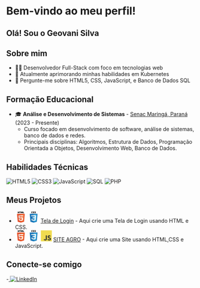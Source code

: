 # Bem-vindo ao meu perfil!
## Olá! Sou o Geovani  Silva
## Sobre mim
- 👨‍💻 Desenvolvedor Full-Stack com foco em tecnologias web
- 🌱 Atualmente aprimorando minhas habilidades em Kubernetes
- 💬 Pergunte-me sobre HTML5, CSS, JavaScript, e Banco de Dados SQL

## Formação Educacional
- 🎓 **Análise e Desenvolvimento de Sistemas** - [Senac Maringá, Paraná](https://www.pr.senac.br) (2023 - Presente)
  - Curso focado em desenvolvimento de software, análise de sistemas, banco de dados e redes.
  - Principais disciplinas: Algoritmos, Estrutura de Dados, Programação Orientada a Objetos, Desenvolvimento Web, Banco de Dados.

## Habilidades Técnicas
![HTML5](https://img.shields.io/badge/HTML5-E34F26?style=for-the-badge&logo=html5&logoColor=white)
![CSS3](https://img.shields.io/badge/CSS3-1572B6?style=for-the-badge&logo=css3&logoColor=white)
![JavaScript](https://img.shields.io/badge/JavaScript-F7DF1E?style=for-the-badge&logo=javascript&logoColor=black)
![SQL](https://img.shields.io/badge/SQL-4479A1?style=for-the-badge&logo=MySQL&logoColor=white)
![PHP](https://img.shields.io/badge/PHP-777BB4?style=for-the-badge&logo=php&logoColor=white)


## Meus Projetos
- <img src="https://raw.githubusercontent.com/devicons/devicon/master/icons/html5/html5-original-wordmark.svg" alt="HTML Icon" width="30" height="30"/> <img src="https://raw.githubusercontent.com/devicons/devicon/master/icons/css3/css3-original-wordmark.svg" alt="CSS Icon" width="30" height="30"/> [Tela de Login](https://github.com/GSSADS/Tela-de-login-/tree/main/Tela%20de%20Login) - Aqui crie uma Tela de Login usando HTML e CSS.
- <img src="https://raw.githubusercontent.com/devicons/devicon/master/icons/html5/html5-original-wordmark.svg" alt="HTML Icon" width="30" height="30"/> <img src="https://raw.githubusercontent.com/devicons/devicon/master/icons/css3/css3-original-wordmark.svg" alt="CSS Icon" width="30" height="30"/> <img src="https://raw.githubusercontent.com/devicons/devicon/master/icons/javascript/javascript-original.svg" alt="JavaScript Icon" width="30" height="30"/>
[SITE AGRO](https://github.com/GSSADS/Tela-de-login-/tree/main/Tela%20de%20Login) - Aqui crie uma Site usando HTML,CSS e JavaScript.
## Conecte-se comigo
-<a href="https://www.linkedin.com/in/geovani-silva-16b257149/" target="_blank">
  <img src="https://cdn.jsdelivr.net/gh/devicons/devicon/icons/linkedin/linkedin-original.svg" alt="LinkedIn" width="40" height="40"/>
</a>

